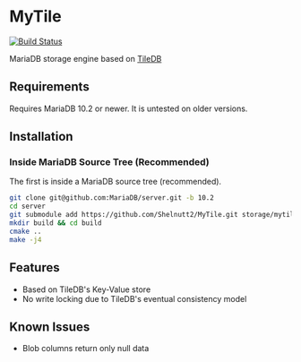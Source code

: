 # MyTile

[![Build Status](https://travis-ci.org/Shelnutt2/MyTile.svg?branch=master)](https://travis-ci.org/Shelnutt2/MyTile)

MariaDB storage engine based on [TileDB](https://tiledb.io/)

## Requirements

Requires MariaDB 10.2 or newer. It is untested on older versions.

## Installation

### Inside MariaDB Source Tree (Recommended)
The first is inside a MariaDB source tree (recommended).

```bash
git clone git@github.com:MariaDB/server.git -b 10.2
cd server
git submodule add https://github.com/Shelnutt2/MyTile.git storage/mytile
mkdir build && cd build
cmake ..
make -j4
```

## Features

- Based on TileDB's Key-Value store
- No write locking due to TileDB's eventual consistency model

## Known Issues

- Blob columns return only null data

